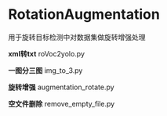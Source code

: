 # RotationAugmentation
用于旋转目标检测中对数据集做旋转增强处理

**xml转txt**
roVoc2yolo.py

**一图分三图**
img_to_3.py

**旋转增强**
augmentation_rotate.py

**空文件删除**
remove_empty_file.py
